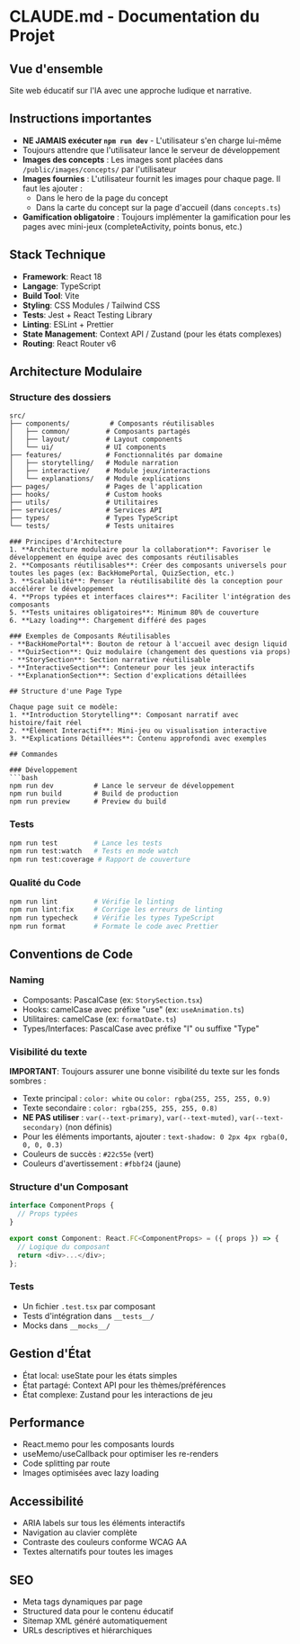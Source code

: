 # CLAUDE.md - Documentation du Projet

## Vue d'ensemble
Site web éducatif sur l'IA avec une approche ludique et narrative.

## Instructions importantes
- **NE JAMAIS exécuter `npm run dev`** - L'utilisateur s'en charge lui-même
- Toujours attendre que l'utilisateur lance le serveur de développement
- **Images des concepts** : Les images sont placées dans `/public/images/concepts/` par l'utilisateur
- **Images fournies** : L'utilisateur fournit les images pour chaque page. Il faut les ajouter :
  - Dans le hero de la page du concept
  - Dans la carte du concept sur la page d'accueil (dans `concepts.ts`)
- **Gamification obligatoire** : Toujours implémenter la gamification pour les pages avec mini-jeux (completeActivity, points bonus, etc.)

## Stack Technique
- **Framework**: React 18
- **Langage**: TypeScript
- **Build Tool**: Vite
- **Styling**: CSS Modules / Tailwind CSS
- **Tests**: Jest + React Testing Library
- **Linting**: ESLint + Prettier
- **State Management**: Context API / Zustand (pour les états complexes)
- **Routing**: React Router v6

## Architecture Modulaire

### Structure des dossiers
```
src/
├── components/          # Composants réutilisables
│   ├── common/         # Composants partagés
│   ├── layout/         # Layout components
│   └── ui/             # UI components
├── features/           # Fonctionnalités par domaine
│   ├── storytelling/   # Module narration
│   ├── interactive/    # Module jeux/interactions
│   └── explanations/   # Module explications
├── pages/              # Pages de l'application
├── hooks/              # Custom hooks
├── utils/              # Utilitaires
├── services/           # Services API
├── types/              # Types TypeScript
└── tests/              # Tests unitaires

### Principes d'Architecture
1. **Architecture modulaire pour la collaboration**: Favoriser le développement en équipe avec des composants réutilisables
2. **Composants réutilisables**: Créer des composants universels pour toutes les pages (ex: BackHomePortal, QuizSection, etc.)
3. **Scalabilité**: Penser la réutilisabilité dès la conception pour accélérer le développement
4. **Props typées et interfaces claires**: Faciliter l'intégration des composants
5. **Tests unitaires obligatoires**: Minimum 80% de couverture
6. **Lazy loading**: Chargement différé des pages

### Exemples de Composants Réutilisables
- **BackHomePortal**: Bouton de retour à l'accueil avec design liquid
- **QuizSection**: Quiz modulaire (changement des questions via props)
- **StorySection**: Section narrative réutilisable
- **InteractiveSection**: Conteneur pour les jeux interactifs
- **ExplanationSection**: Section d'explications détaillées

## Structure d'une Page Type

Chaque page suit ce modèle:
1. **Introduction Storytelling**: Composant narratif avec histoire/fait réel
2. **Élément Interactif**: Mini-jeu ou visualisation interactive
3. **Explications Détaillées**: Contenu approfondi avec exemples

## Commandes

### Développement
```bash
npm run dev          # Lance le serveur de développement
npm run build        # Build de production
npm run preview      # Preview du build
```

### Tests
```bash
npm run test         # Lance les tests
npm run test:watch   # Tests en mode watch
npm run test:coverage # Rapport de couverture
```

### Qualité du Code
```bash
npm run lint         # Vérifie le linting
npm run lint:fix     # Corrige les erreurs de linting
npm run typecheck    # Vérifie les types TypeScript
npm run format       # Formate le code avec Prettier
```

## Conventions de Code

### Naming
- Composants: PascalCase (ex: `StorySection.tsx`)
- Hooks: camelCase avec préfixe "use" (ex: `useAnimation.ts`)
- Utilitaires: camelCase (ex: `formatDate.ts`)
- Types/Interfaces: PascalCase avec préfixe "I" ou suffixe "Type"

### Visibilité du texte
**IMPORTANT**: Toujours assurer une bonne visibilité du texte sur les fonds sombres :
- Texte principal : `color: white` ou `color: rgba(255, 255, 255, 0.9)`
- Texte secondaire : `color: rgba(255, 255, 255, 0.8)`
- **NE PAS utiliser** : `var(--text-primary)`, `var(--text-muted)`, `var(--text-secondary)` (non définis)
- Pour les éléments importants, ajouter : `text-shadow: 0 2px 4px rgba(0, 0, 0, 0.3)`
- Couleurs de succès : `#22c55e` (vert)
- Couleurs d'avertissement : `#fbbf24` (jaune)

### Structure d'un Composant
```typescript
interface ComponentProps {
  // Props typées
}

export const Component: React.FC<ComponentProps> = ({ props }) => {
  // Logique du composant
  return <div>...</div>;
};
```

### Tests
- Un fichier `.test.tsx` par composant
- Tests d'intégration dans `__tests__/`
- Mocks dans `__mocks__/`

## Gestion d'État
- État local: useState pour les états simples
- État partagé: Context API pour les thèmes/préférences
- État complexe: Zustand pour les interactions de jeu

## Performance
- React.memo pour les composants lourds
- useMemo/useCallback pour optimiser les re-renders
- Code splitting par route
- Images optimisées avec lazy loading

## Accessibilité
- ARIA labels sur tous les éléments interactifs
- Navigation au clavier complète
- Contraste des couleurs conforme WCAG AA
- Textes alternatifs pour toutes les images

## SEO
- Meta tags dynamiques par page
- Structured data pour le contenu éducatif
- Sitemap XML généré automatiquement
- URLs descriptives et hiérarchiques